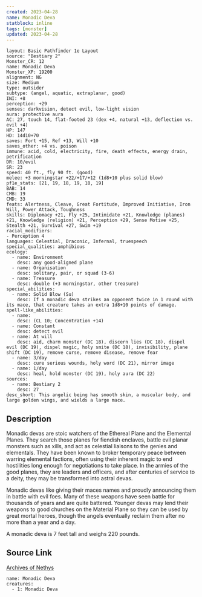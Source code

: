 ```yaml
---
created: 2023-04-28
name: Monadic Deva
statblock: inline
tags: [monster]
updated: 2023-04-28
---
```

```statblock
layout: Basic Pathfinder 1e Layout
source: "Bestiary 2"
Monster_CR: 12
name: Monadic Deva
Monster_XP: 19200
alignment: NG
size: Medium
type: outsider
subtype: (angel, aquatic, extraplanar, good)
INI: +8
perception: +29
senses: darkvision, detect evil, low-light vision
aura: protective aura
AC: 27, touch 14, flat-footed 23 (dex +4, natural +13, deflection vs. evil +4)
HP: 147
HD: 14d10+70
saves: Fort +15, Ref +13, Will +10
saves_other: +4 vs. poison
immune: acid, cold, electricity, fire, death effects, energy drain, petrification
DR: 10/evil
SR: 23
speed: 40 ft., fly 90 ft. (good)
melee: +3 morningstar +22/+17/+12 (1d8+10 plus solid blow)
pf1e_stats: [21, 19, 18, 19, 18, 19]
BAB: 14
CMB: 19
CMD: 33
feats: Alertness, Cleave, Great Fortitude, Improved Initiative, Iron Will, Power Attack, Toughness
skills: Diplomacy +21, Fly +25, Intimidate +21, Knowledge (planes) +21, Knowledge (religion) +21, Perception +29, Sense Motive +25, Stealth +21, Survival +27, Swim +19
racial_modifiers:
- Perception 4
languages: Celestial, Draconic, Infernal, truespeech
special_qualities: amphibious
ecology:
  - name: Environment
    desc: any good-aligned plane
  - name: Organisation
    desc: solitary, pair, or squad (3-6)
  - name: Treasure
    desc: double (+3 morningstar, other treasure)
special_abilities:
  - name: Solid Blow (Su)
    desc: If a monadic deva strikes an opponent twice in 1 round with its mace, that creature takes an extra 1d8+10 points of damage.
spell-like_abilities:
  - name:
    desc: (CL 10; Concentration +14)
  - name: Constant
    desc: detect evil
  - name: At will
    desc: aid, charm monster (DC 18), discern lies (DC 18), dispel evil (DC 19), dispel magic, holy smite (DC 18), invisibility, plane shift (DC 19), remove curse, remove disease, remove fear
  - name: 3/day
    desc: cure serious wounds, holy word (DC 21), mirror image
  - name: 1/day
    desc: heal, hold monster (DC 19), holy aura (DC 22)
sources:
  - name: Bestiary 2
    desc: 27
desc_short: This angelic being has smooth skin, a muscular body, and large golden wings, and wields a large mace. 
```
## Description
Monadic devas are stoic watchers of the Ethereal Plane and the Elemental Planes. They search those planes for fiendish enclaves, battle evil planar monsters such as xills, and act as celestial liaisons to the genies and elementals. They have been known to broker temporary peace between warring elemental factions, often using their inherent magic to end hostilities long enough for negotiations to take place. In the armies of the good planes, they are leaders and officers, and after centuries of service to a deity, they may be transformed into astral devas. 

Monadic devas like giving their maces names and proudly announcing them in battle with evil foes. Many of these weapons have seen battle for thousands of years and are quite battered. Younger devas may lend their weapons to good churches on the Material Plane so they can be used by great mortal heroes, though the angels eventually reclaim them after no more than a year and a day. 

A monadic deva is 7 feet tall and weighs 220 pounds.
## Source Link
[Archives of Nethys](https://aonprd.com/MonsterDisplay.aspx?ItemName=Monadic%20Deva)
```encounter-table
name: Monadic Deva
creatures:
  - 1: Monadic Deva
```

